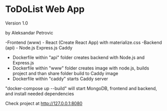 # ToDoList Web App

Version 1.0

by Aleksandar Petrovic

-Frontend (www) - React (Create React App) with materialize.css
-Backend (api) - Node.js Express.js Caddy

- Dockerfile within "api" folder creates backend with Node.js and Express.js
- Dockerfile within "www" folder creates image with node.js, builds project and than share folder build to Caddy image
- Dockerfile within "caddy" starts Caddy server

"docker-compose up --build" will start MongoDB, frontend and backend, and install needed dependencies

Check project at http://127.0.0.1:8080
